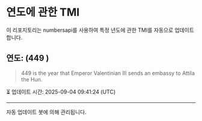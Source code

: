 
# 연도에 관한 TMI

이 리포지토리는 numbersapi를 사용하여 특정 년도에 관한 TMI를 자동으로 업데이트합니다.

## 연도: (449 )
> 449 is the year that Emperor Valentinian III sends an embassy to Attila the Hun.

⏳ 업데이트 시간: 2025-09-04 09:41:24 (UTC)

---
자동 업데이트 봇에 의해 관리됩니다.
